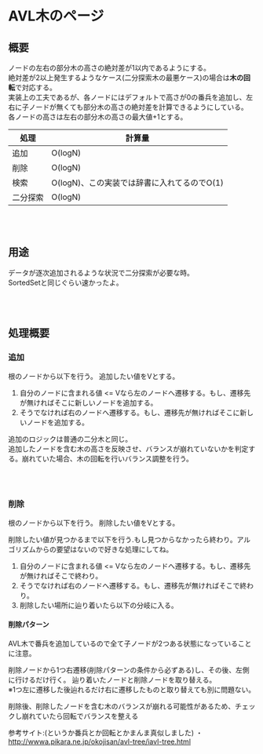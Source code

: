 # AVL木のページ

## 概要
ノードの左右の部分木の高さの絶対差が1以内であるようにする。  
絶対差が2以上発生するようなケース(二分探索木の最悪ケース)の場合は<b>木の回転</b>で対応する。  
実装上の工夫であるが、各ノードにはデフォルトで高さが0の番兵を追加し、左右に子ノードが無くても部分木の高さの絶対差を計算できるようにしている。  
各ノードの高さは左右の部分木の高さの最大値+1とする。  



|  処理  |  計算量  |
| ---- | ---- |
|  追加  | O(logN)  |
|  削除  | O(logN)  |
|  検索  | O(logN)、この実装では辞書に入れてるのでO(1)  |
|  二分探索  | O(logN) |

<br></br>

## 用途
データが逐次追加されるような状況で二分探索が必要な時。  
SortedSetと同じぐらい速かったよ。

<br></br>

## 処理概要

### 追加 
根のノードから以下を行う。
追加したい値をVとする。  

1. 自分のノードに含まれる値 <= Vなら左のノードへ遷移する。もし、遷移先が無ければそこに新しいノードを追加する。  
2. そうでなければ右のノードへ遷移する。もし、遷移先が無ければそこに新しいノードを追加する。  

追加のロジックは普通の二分木と同じ。  
追加したノードを含む木の高さを反映させ、バランスが崩れていないかを判定する。崩れていた場合、木の回転を行いバランス調整を行う。


<br></br>

### 削除 
根のノードから以下を行う。
削除したい値をVとする。  

削除したい値が見つかるまで以下を行う.もし見つからなかったら終わり。アルゴリズムからの要望はないので好きな処理にしてね。
1. 自分のノードに含まれる値 <= Vなら左のノードへ遷移する。もし、遷移先が無ければそこで終わり。  
2. そうでなければ右のノードへ遷移する。もし、遷移先が無ければそこで終わり。  
3. 削除したい場所に辿り着いたら以下の分岐に入る。　 


#### 削除パターン
AVL木で番兵を追加しているので全て子ノードが2つある状態になっていることに注意。  

削除ノードから1つ右遷移(削除パターンの条件から必ずある)し、その後、左側に行けるだけ行く。
辿り着いたノードと削除ノードを取り替える。  
※1つ左に遷移した後辿れるだけ右に遷移したものと取り替えても別に問題ない。

削除後、削除したノードを含む木のバランスが崩れる可能性があるため、チェックし崩れていたら回転でバランスを整える

参考サイト:(というか番兵とか回転とかまんま真似しました)
・http://wwwa.pikara.ne.jp/okojisan/avl-tree/iavl-tree.html


<br></br>

